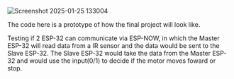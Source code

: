 ![Screenshot 2025-01-25 133004](https://github.com/user-attachments/assets/c7d22e2e-4fd1-4e54-a821-402c41678882)


The code here is a prototype of how the final project will look like.

Testing if 2 ESP-32 can communicate via ESP-NOW, in which the Master ESP-32 will read data from a IR sensor and the data would be sent to the Slave ESP-32.
The Slave ESP-32 would take the data from the Master ESP-32 and would use the input(0/1) to decide if the motor moves foward or stop. 
